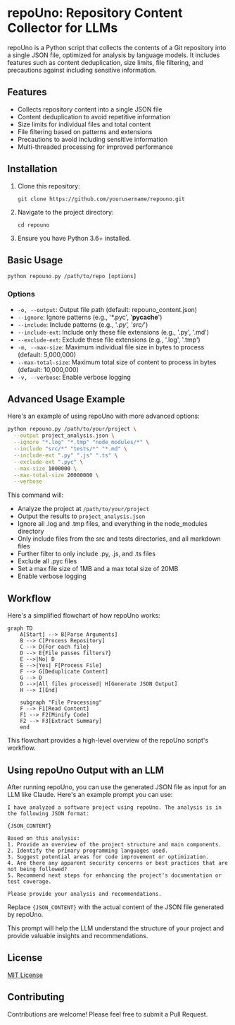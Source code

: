# repoUno: Repository Content Collector for LLMs

repoUno is a Python script that collects the contents of a Git repository into a single JSON file, optimized for analysis by language models. It includes features such as content deduplication, size limits, file filtering, and precautions against including sensitive information.

## Features

- Collects repository content into a single JSON file
- Content deduplication to avoid repetitive information
- Size limits for individual files and total content
- File filtering based on patterns and extensions
- Precautions to avoid including sensitive information
- Multi-threaded processing for improved performance

## Installation

1. Clone this repository:
   ```
   git clone https://github.com/yourusername/repouno.git
   ```
2. Navigate to the project directory:
   ```
   cd repouno
   ```
3. Ensure you have Python 3.6+ installed.

## Basic Usage

```
python repouno.py /path/to/repo [options]
```

### Options

- `-o, --output`: Output file path (default: repouno_content.json)
- `--ignore`: Ignore patterns (e.g., '*.pyc', '__pycache__')
- `--include`: Include patterns (e.g., '*.py', 'src/*')
- `--include-ext`: Include only these file extensions (e.g., '.py', '.md')
- `--exclude-ext`: Exclude these file extensions (e.g., '.log', '.tmp')
- `-m, --max-size`: Maximum individual file size in bytes to process (default: 5,000,000)
- `--max-total-size`: Maximum total size of content to process in bytes (default: 10,000,000)
- `-v, --verbose`: Enable verbose logging

## Advanced Usage Example

Here's an example of using repoUno with more advanced options:

```bash
python repouno.py /path/to/your/project \
  --output project_analysis.json \
  --ignore "*.log" "*.tmp" "node_modules/*" \
  --include "src/*" "tests/*" "*.md" \
  --include-ext ".py" ".js" ".ts" \
  --exclude-ext ".pyc" \
  --max-size 1000000 \
  --max-total-size 20000000 \
  --verbose
```

This command will:
- Analyze the project at `/path/to/your/project`
- Output the results to `project_analysis.json`
- Ignore all .log and .tmp files, and everything in the node_modules directory
- Only include files from the src and tests directories, and all markdown files
- Further filter to only include .py, .js, and .ts files
- Exclude all .pyc files
- Set a max file size of 1MB and a max total size of 20MB
- Enable verbose logging

## Workflow

Here's a simplified flowchart of how repoUno works:

```mermaid
graph TD
    A[Start] --> B[Parse Arguments]
    B --> C[Process Repository]
    C --> D{For each file}
    D --> E{File passes filters?}
    E -->|No| D
    E -->|Yes| F[Process File]
    F --> G[Deduplicate Content]
    G --> D
    D -->|All files processed| H[Generate JSON Output]
    H --> I[End]

    subgraph "File Processing"
    F --> F1[Read Content]
    F1 --> F2[Minify Code]
    F2 --> F3[Extract Summary]
    end
```

This flowchart provides a high-level overview of the repoUno script's workflow.

## Using repoUno Output with an LLM

After running repoUno, you can use the generated JSON file as input for an LLM like Claude. Here's an example prompt you can use:

```
I have analyzed a software project using repoUno. The analysis is in the following JSON format:

{JSON_CONTENT}

Based on this analysis:
1. Provide an overview of the project structure and main components.
2. Identify the primary programming languages used.
3. Suggest potential areas for code improvement or optimization.
4. Are there any apparent security concerns or best practices that are not being followed?
5. Recommend next steps for enhancing the project's documentation or test coverage.

Please provide your analysis and recommendations.
```

Replace `{JSON_CONTENT}` with the actual content of the JSON file generated by repoUno.

This prompt will help the LLM understand the structure of your project and provide valuable insights and recommendations.

## License

[MIT License](LICENSE)

## Contributing

Contributions are welcome! Please feel free to submit a Pull Request.
